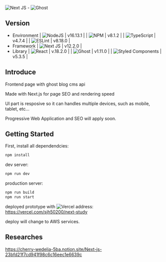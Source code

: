 ![Next JS](https://img.shields.io/badge/Next-black?style=for-the-badge&logo=next.js&logoColor=white) - ![Ghost](https://img.shields.io/badge/ghost-000?style=for-the-badge&logo=ghost&logoColor=%23F7DF1E)

## Version
* Environment
| ![NodeJS](https://img.shields.io/badge/node.js-6DA55F?style=for-the-badge&logo=node.js&logoColor=white) | v16.13.1 | 
| ![NPM](https://img.shields.io/badge/NPM-%23000000.svg?style=for-the-badge&logo=npm&logoColor=white) | v8.1.2 | 
| ![TypeScript](https://img.shields.io/badge/typescript-%23007ACC.svg?style=for-the-badge&logo=typescript&logoColor=white) | v4.7.4 |
| ![ESLint](https://img.shields.io/badge/ESLint-4B3263?style=for-the-badge&logo=eslint&logoColor=white) | v8.18.0 |
* Framework
| ![Next JS](https://img.shields.io/badge/Next-black?style=for-the-badge&logo=next.js&logoColor=white) | v12.2.0 |
* Library
|	![React](https://img.shields.io/badge/react-%2320232a.svg?style=for-the-badge&logo=react&logoColor=%2361DAFB) | v.18.2.0 |
| ![Ghost](https://img.shields.io/badge/ghost-000?style=for-the-badge&logo=ghost&logoColor=%23F7DF1E) | v1.11.0 |
| ![Styled Components](https://img.shields.io/badge/styled--components-DB7093?style=for-the-badge&logo=styled-components&logoColor=white) | v5.3.5 |

## Introduce
Frontend page with ghost blog cms api

Made with Next.js for page SEO and rendering speed

UI part is resposive so it can handles multiple devices, such as mobile, tablet, etc...

Progressive Web Application and SEO will apply soon.

## Getting Started

First, install all dependendcies:
```bash
npm install
```

dev server:

```bash
npm run dev
```

production server:

```bash
npm run build
npm run start
```

deployed prototype with ![Vercel](https://img.shields.io/badge/vercel-%23000000.svg?style=for-the-badge&logo=vercel&logoColor=white)
address: https://vercel.com/sjh50200/next-study

deploy will change to AWS services.

## Researches
https://cherry-wedelia-5ba.notion.site/Next-js-23bfd21f7cd941f98c6c16eec1e6639c


